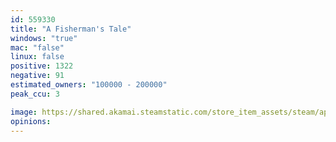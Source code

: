 ```yaml
---
id: 559330
title: "A Fisherman's Tale"
windows: "true"
mac: "false"
linux: false
positive: 1322
negative: 91
estimated_owners: "100000 - 200000"
peak_ccu: 3

image: https://shared.akamai.steamstatic.com/store_item_assets/steam/apps/559330/header.jpg?t=1725461459
opinions:
---
```

